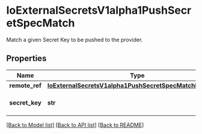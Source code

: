 # IoExternalSecretsV1alpha1PushSecretSpecMatch

Match a given Secret Key to be pushed to the provider.
## Properties
Name | Type | Description | Notes
------------ | ------------- | ------------- | -------------
**remote_ref** | [**IoExternalSecretsV1alpha1PushSecretSpecMatchRemoteRef**](IoExternalSecretsV1alpha1PushSecretSpecMatchRemoteRef.md) |  | 
**secret_key** | **str** | Secret Key to be pushed | 

[[Back to Model list]](../README.md#documentation-for-models) [[Back to API list]](../README.md#documentation-for-api-endpoints) [[Back to README]](../README.md)


